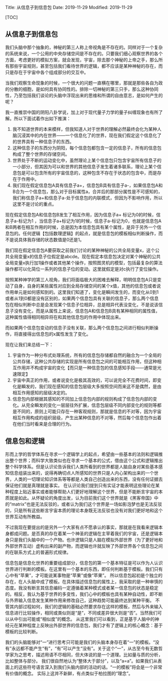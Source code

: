 Title: 从信息子到信息包
Date: 2019-11-29
Modified: 2019-11-29

[TOC]

## 从信息子到信息包

我们头脑中那个抽象的，神秘的第三人称上帝视角是不存在的。同样对于一个复杂的系统来说，一个公用的中央存储空间是不存在的。只要我们细心观察世界的各个方面，考虑更好的模拟方案，就会发现，宇宙，除去那个神秘的上帝之手，那么所有那些宇宙规则，甚至包括我们看待世界的逻辑，都不应该是某种神秘的存在，而只是存在于宇宙中各个组成部分的交互中。

当我们观察生命现象的时候，一个很大的问题一直横在哪里，那就是那些各自为政的分散的细胞，是如何具有协同性的。排除一切神秘的第三只手，那么这种协同性，乃至包括我们谈论的头脑中浮现出来的思维和所谓的自由意志，是如何产生的呢？

我一直推崇中国的阴阳八卦学说，加上对于现代量子力学的量子纠缠现象也有所了解。所以下面试着作出如下推演：

1. 我不知道世界的本来模样，但我知道人对于世界的理解必然最终会化为某种人脑沉浸其中的内在世界——一个信息化了的世界，现在我们假定这个信息化了的世界具有一种信息子的东西。
2. 这种信息子的东西分为阴阳，每个信息包都包含一定的信息子，所有的信息包构成了整个世界的存储空间。
3. 世界处于不断的运动变化中，虽然理论上某个信息包只包含宇宙所有信息子的一小部分，但其因为可以和世界的其他信息子发生着诸多联系，理论上某个信息包是可以包含所有的宇宙信息的，这种包含不存在于状态的包含中，而是存在于作用中。
4. 我们现在假定信息包A具有信息子a+，信息包B具有信息子a-，如果信息包A和B合为一个信息包，那么对于目标属性a，合并后的那部分属性是不可感知的，我们称信息子a+和信息子a-处于信息包的内联模式，但因为不影响作用，所以这里不是讨论的重点。

现在假定信息包A和信息包B发生了相互作用，因为信息子a+ 标记为0的时候，信息子a-标记为1 ，当信息子a+标记为1的时候，信息子a-标记为0，也就是信息包A和B两者在相互作用的时候，总是因为本信息包具有某个属性，是异于另外一个信息包的。任何逻辑【包括数理逻辑】的起点，就是信息包的模板相似判断操作，而不是说具体我存储的状态数值是0还是1。

我们现在假定信息包A要获取之前我们讨论的某种神秘的公共全局变量x，这个公共全局变量x的信息子位假定是abcde。现在假定本信息包决定对某个神秘的公共全局变量x执行加1操作或者其他某个操作，按照图灵机的模型，包括最复杂的算法操作都可以化简位一系列的信息子位的变动。这里就假定是对c执行了变位操作。

按照某种神学的第三人视角，我们将面临极大的困难去解释，明明信息包A只是变动了自身，自身的某些属性对应到全局存储空间的某个x值，其他的信息包或者说作用单元是如何感知到的。这里我们知道了，变化是瞬间发生的，而变化从0到1或者从1到0都是没有区别的，如果两个信息包具有关联的信息子，那么两个信息包在相似判断中总是会发现某个信息子位相异，总是相异代表没变化，不是说该信息子没有变化，而是从属性上来说，信息包A和信息包B具有某种相同的属性值，这种属性值得相同相异将在和其他信息包的作用中体现出来。

而如果两个信息包变动的信息子没有关联，那么两个信息包之间进行相似判断操作，将直接得出信息包的x属性发生了变化。

现在让我们来总结一下：

1. 宇宙作为一种分布式处理系统，所有的信息包存储都自然的融合为一个全局的公共存储，这种公共存储的实现是所有信息包之间的可能相互作用，但这种相互作用并不构成宇宙的变化【而只是一种信息包的信息感知手段——通常是光速限定】
2. 宇宙中真正的作用，或者说变化是极其高效的，可以说完全不花费时间，即变化是瞬发的，我们现在感知的信息包层级大多按照空间而来这不是偶然，是由相互作用感知的层级决定的。
3. 信息包内部根据其感知的不同加上信息包内部的规则构成了信息包内部的变化。从完全瞬发的变化一层层往外扩展，信息包层级不同内部变化的规则等都是不同的，原则上可能只存在一种客观规则，那就是信息的不对等，因为宇宙相互作用构成的组织层级，产生出某种信息的不对等，然后每个信息包作出着在他们当时看来是合理的行为。

## 信息包和逻辑

形而上学的哲学体系在寻求一个逻辑学上的起点，希望由一些基本的法则和逻辑推出整个世界；而科学大致类似也在寻求一个基本的公式，借由这个公式和逻辑推出整个科学体系。但是认识论告诉我们人类所看到的世界都是人脑自身对某些基本感知信息组装出来的，说得再确切点人所感知的世界只是人内心架构出来的一个世界，人类的一切理论知识体系等等都是人类自己创造出来的东西，没有任何证据去保证他们就是真理就是事实。 在认识论我们提到只有实证才能表明这些理论在某种程度上贴近事实或者能够帮助人们更好地理解这个世界，但是不能断言宇宙的本质就是如此。从怀疑论的角度出发，认为目前我们这个世界就是《黑客帝国》中的“matrix”也是无法反驳的，或者认为我们这个世界是一场如影泡梦也是无法反驳的，只是所有这些断言宇宙本质的理论本身既无法反驳也没有对我们更好地和这个世界互动有所教益。

不过我现在要提出的是另外一个大家有点不愿承认的事实，那就是在我看来逻辑本身都成问题。是否真的存在着某一个神圣的逻辑在主宰着我们的宇宙，还是逻辑本身只是我们头脑中的一个产物。也许逻辑只是人脑在模拟外部世界（为了更好地和外部世界互动）虚构出来的副产物，而逻辑也许就反映了外部世界各个信息包之间的在联系方式上的普遍形式规律。

信息包是信息化世界的重要组成部分，信息包的第一个基本特征是可以作为人认识世界进行判断的模板。在这里有一个基本的东西，即任何判断基于模板。我们只有心中有“苹果”，才可能说某事物是“苹果”或像“苹果”。 所以信息包起初是个独立的存在，在人头脑中成了模板。在具体描述信息包的属性上，我采取的是一种审慎的态度。我没有断言其信息编码一定遵循着某种模式或者某一信息包的状态是稳定的。相反，我认为基于世界的多变性，我们心中的模板也具有某种自动性，即不断与外界输入信息发生某种作用来修改自己，这种趋势可能最终达到某种平衡。 不管其内部过程如何，我们的逻辑的基础必然要求存在这样的模板，然后与外来输入信息进行比较操作，相同或类似则是“是”，不同或差异很大则是“否”。当然我们可以从中引出可能或“相似度”的概念。 从这里我们可以看到，正是基于人脑中的神经元在某种程度上反映出外部世界的信息包，我们才有了逻辑上的核心概念：基于模板的比较判断。

我们的头脑能够对“一”进行思考只可能是我们的头脑本身存在着“一”的模板。“没有”永远都不能产生“有”，“有”可以产生“没有”。关于这个“一”，从古至今有无数哲学家为之思考，描述用语不尽相同，但大体说的是一个道理。比如量与质的分析，比如整体与部分。 我们很自然地认为“整体大于部分”，以及“a=a”。如果我们从表面上的这些符号语言深入到我们头脑内部的活动的话。“一的模板”将会是一个非常有价值的概念。 实际上这并不新鲜，有点类似于柏拉图的“理念”。